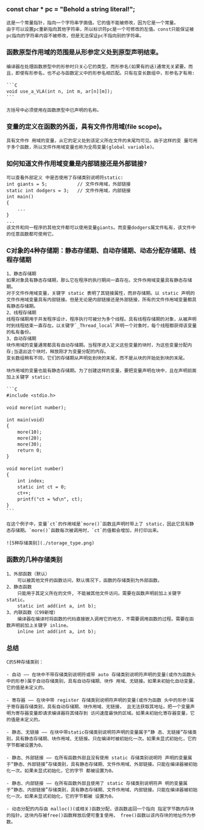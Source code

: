### const char * pc = "Behold a string literal!";
    这是一个常量指针，指向一个字符串字面值。它的值不能被修改，因为它是一个常量。
    由于可以设置pc重新指向其他字符串，所以标识符pc是一个可修改的左值。const只能保证被pc指向的字符串内容不被修改，但是无法保证pc不指向别的字符串。

### 函数原型作用域的范围是从形参定义处到原型声明结束。
    编译器在处理函数原型中的形参时只关心它的类型，而形参名(如果有的话)通常无关紧要。而且，即使有形参名，也不必与函数定义中的形参名相匹配。只有在变长数组中，形参名才有用:

    ```C
    void use_a_VLA(int n, int m, ar[n][m]);
    ```
    
    方括号中必须使用在函数原型中已声明的名称。

### 变量的定义在函数的外面，具有文件作用域(file scope)。
    具有文件作 用域的变量，从它的定义处到该定义所在文件的末尾均可见。由于这样的变 量可用于多个函数，所以文件作用域变量也称为全局变量(global variable)。

### 如何知道文件作用域变量是内部链接还是外部链接?
    可以查看外部定义 中是否使用了存储类别说明符static:
    int giants = 5;           // 文件作用域，外部链接 
    static int dodgers = 3;   // 文件作用域，内部链接 
    int main()
    {
        ...
    }
    ...
    该文件和同一程序的其他文件都可以使用变量giants。而变量dodgers属文件私有，该文件中的任意函数都可使用它。

### C对象的4种存储期：静态存储期、自动存储期、动态分配存储期、线程存储期
    1、静态存储期
    如果对象具有静态存储期，那么它在程序的执行期间一直存在。文件作用域变量具有静态存储期。
    对于文件作用域变量，关键字 static 表明了其链接属性，而非存储期。以 static 声明的文件作用域变量具有内部链接。但是无论是内部链接还是外部链接，所有的文件作用域变量都具有静态存储期。
    2、线程存储期
    线程存储期用于并发程序设计，程序执行可被分为多个线程。具有线程存储期的对象，从被声明时到线程结束一直存在。以关键字`_Thread_local`声明一个对象时，每个线程都获得该变量的私有备份。
    3、自动存储期
    块作用域的变量通常都具有自动存储期。当程序进入定义这些变量的块时，为这些变量分配内存;当退出这个块时，释放刚才为变量分配的内存。
    变长数组稍有不同，它们的存储期从声明处到块的末尾，而不是从块的开始处到块的末尾。

    块作用域的变量也能有静态存储期。为了创建这样的变量，要把变量声明在块中，且在声明前面加上关键字 static:

    ```C
    #include <stdio.h> 

    void more(int number);

    int main(void)
    {
        more(10);
        more(20);
        more(30);
        return 0;
    }

    void more(int number)
    {
        int index;
        static int ct = 0;
        ct++;
        printf("ct = %d\n", ct);
    }
    ```

    在这个例子中，变量`ct`的作用域是`more()`函数且声明时带上了 static，因此它具有静态存储期。`more()`函数每次被调用时，`ct`的值都会增加，并打印出来。

    ![5种存储类别](./storage_type.png) 

### 函数的几种存储类别
    1、外部函数（默认）
        可以被其他文件的函数访问，默认情况下，函数的存储类别为外部函数。
    2、静态函数
        只能用于其定义所在的文件, 不能被其他文件访问。需要在函数声明前加上关键字 static。
        static int add(int a, int b);
    3、内联函数（C99新增）
        编译器在编译时将函数的代码直接嵌入调用它的地方，不需要调用函数的过程。需要在函数声明前加上关键字 inline。
        inline int add(int a, int b);

### 总结
    C的5种存储类别：
    
    - 自动 —— 在块中不带存储类别说明符或带 auto 存储类别说明符声明的变量(或作为函数头中的形参)属于自动存储类别，具有自动存储期、块作 用域、无链接。如果未初始化自动变量，它的值是未定义的。

    - 寄存器 —— 在块中带 register 存储类别说明符声明的变量(或作为函数 头中的形参)属于寄存器存储类别，具有自动存储期、块作用域、无链接， 且无法获取其地址。把一个变量声明为寄存器变量即请求编译器将其储存到 访问速度最快的区域。如果未初始化寄存器变量，它的值是未定义的。

    - 静态、无链接 —— 在块中带static存储类别说明符声明的变量属于“静 态、无链接”存储类别，具有静态存储期、块作用域、无链接。只在编译时被初始化一次。如果未显式初始化，它的字节都被设置为0。

    - 静态、外部链接 —— 在所有函数外部且没有使用 static 存储类别说明符 声明的变量属于“静态、外部链接”存储类别，具有静态存储期、文件作用域、外部链接。只能在编译器被初始化一次。如果未显式初始化，它的字节 都被设置为0。

    - 静态、内部链接 —— 在所有函数外部且使用了 static 存储类别说明符声 明的变量属于“静态、内部链接”存储类别，具有静态存储期、文件作用域、内部链接。只能在编译器被初始化一次。如果未显式初始化，它的字节都被 设置为0。

    - 动态分配的内存由 malloc()(或相关)函数分配，该函数返回一个指向 指定字节数内存块的指针。这块内存被free()函数释放后便可重复使用， free()函数以该内存块的地址作为参数。
